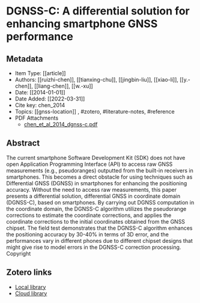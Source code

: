 # DGNSS-C: A differential solution for enhancing smartphone GNSS performance

## Metadata

* Item Type: [[article]]
* Authors: [[ruizhi-chen]], [[tianxing-chu]], [[jingbin-liu]], [[xiao-li]], [[y.-chen]], [[liang-chen]], [[w.-xu]]
* Date: [[2014-01-01]]
* Date Added: [[2022-03-31]]
* Cite key: chen_2014
* Topics: [[gnss-location]]
, #zotero, #literature-notes, #reference
* PDF Attachments
	- [chen_et_al_2014_dgnss-c.pdf](zotero://open-pdf/library/items/ZRBS2LUA)

## Abstract

The current smartphone Software Development Kit (SDK) does not have open Application Programming Interface (API) to access raw GNSS measurements (e.g., pseudoranges) outputted from the built-in receivers in smartphones. This becomes a direct obstacle for using techniques such as Differential GNSS (DGNSS) in smartphones for enhancing the positioning accuracy. Without the need to access raw measurements, this paper presents a differential solution, differential GNSS in coordinate domain (DGNSS-C), based on smartphones. By carrying out DGNSS computation in the coordinate domain, the DGNSS-C algorithm utilizes the pseudorange corrections to estimate the coordinate corrections, and applies the coordinate corrections to the initial coordinates obtained from the GNSS chipset. The field test demonstrates that the DGNSS-C algorithm enhances the positioning accuracy by 30-40% in terms of 3D error, and the performances vary in different phones due to different chipset designs that might give rise to model errors in the DGNSS-C correction processing. Copyright


##  Zotero links
* [Local library](zotero://select/items/3_IB7UXY2E)
* [Cloud library](http://zotero.org/groups/4613367/items/IB7UXY2E)

